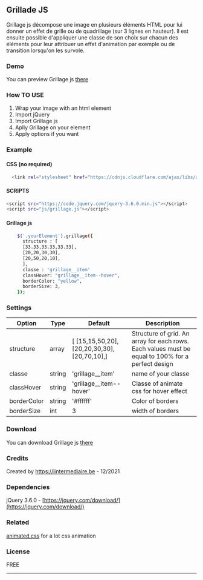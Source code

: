 Grillade JS
-------

Grillage js décompose une image en plusieurs éléments HTML pour lui donner un effet de grille ou de quadrillage (sur 3 lignes en hauteur). Il est ensuite possible d'appliquer une classe de son choix sur chacun des éléments pour leur attribuer un effet d'animation par exemple ou de transition lorsqu'on les survole.


### Demo

You can preview Grillage js [there](https://projetsmerlin.github.io/Grillage/)

### How TO USE
1. Wrap your image with an html element
2. Import jQuery
3. Import Grillage js
4. Aplly Grillage on your element
5. Apply options if you want


### Example

#### CSS (no required)
```bash
  <link rel="stylesheet" href="https://cdnjs.cloudflare.com/ajax/libs/animate.css/4.1.1/animate.min.css">
```

#### SCRIPTS
```bash
<script src="https://code.jquery.com/jquery-3.6.0.min.js"></script>
<script src="js/grillage.js"></script>
```

#### Grillage js

```bash
    $('.yourElement').grillage({
      structure : [
      [33.33,33.33,33.33],
      [20,20,30,30],
      [20,50,20,10],
      ],
      classe : 'grillage__item'
      classHover: "grillage__item--hover",
      borderColor: "yellow",
      borderSize: 3,
    });
```

### Settings

Option | Type | Default | Description
------ | ---- | ------- | -----------
structure | array | [ [15,15,50,20],[20,20,30,30],[20,70,10],] | Structure of grid. An array for each rows. Each values must be equal to 100% for a perfect design
classe | string | 'grillage__item' | name of your classe
classHover | string | 'grillage__item--hover' | Classe of animate css for hover effect
borderColor | string | '#ffffff' | Color of borders
borderSize | int | 3 | width of borders

### Download

You can download Grillage js [there](https://github.com/ProjetsMerlin/grillage/archive/refs/heads/master.zip)


### Credits

Created by https://lintermediaire.be - 12/2021


### Dependencies

jQuery 3.6.0 - [https://jquery.com/download/](https://jquery.com/download/)


### Related
[animated.css](https://github.com/amitmerchant1990/markdownify-web) for a lot css animation


### License

FREE

---
